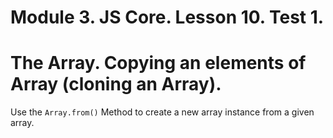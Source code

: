 # Module 3. JS Core. Lesson 10. Test 1.

# The Array. Copying an elements of Array (cloning an Array).

Use the `Array.from()` Method to create a new array instance from a given array.
